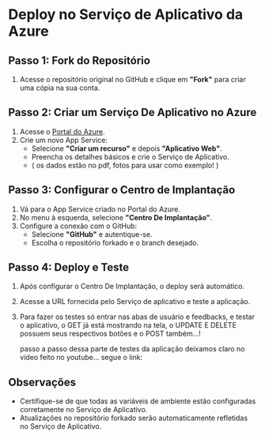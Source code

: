 # Deploy no Serviço de Aplicativo da Azure 

## Passo 1: Fork do Repositório

1. Acesse o repositório original no GitHub e clique em **"Fork"** para criar uma cópia na sua conta.

## Passo 2: Criar um Serviço De Aplicativo no Azure

1. Acesse o [Portal do Azure](https://portal.azure.com/).
2. Crie um novo App Service:
   - Selecione **"Criar um recurso"** e depois **"Aplicativo Web"**.
   - Preencha os detalhes básicos e crie o Serviço de Aplicativo.
   - ( os dados estão no pdf, fotos para usar como exemplo! )

## Passo 3: Configurar o Centro de Implantação

1. Vá para o App Service criado no Portal do Azure.
2. No menu à esquerda, selecione **"Centro De Implantação"**.
3. Configure a conexão com o GitHub:
   - Selecione **"GitHub"** e autentique-se.
   - Escolha o repositório forkado e o branch desejado.

## Passo 4: Deploy e Teste

1. Após configurar o Centro De Implantação, o deploy será automático.
2. Acesse a URL fornecida pelo Serviço de aplicativo e teste a aplicação.

3. Para fazer os testes só entrar nas abas de usuário e feedbacks, e testar o aplicativo, o GET já está mostrando na tela, o UPDATE E DELETE possuem seus respectivos botões
   e o POST também...!

   passo a passo dessa parte de testes da aplicação deixamos claro no vídeo feito no youtube...
   segue o link: 

## Observações
- Certifique-se de que todas as variáveis de ambiente estão configuradas corretamente no Serviço de Aplicativo.
- Atualizações no repositório forkado serão automaticamente refletidas no Serviço de Aplicativo.
